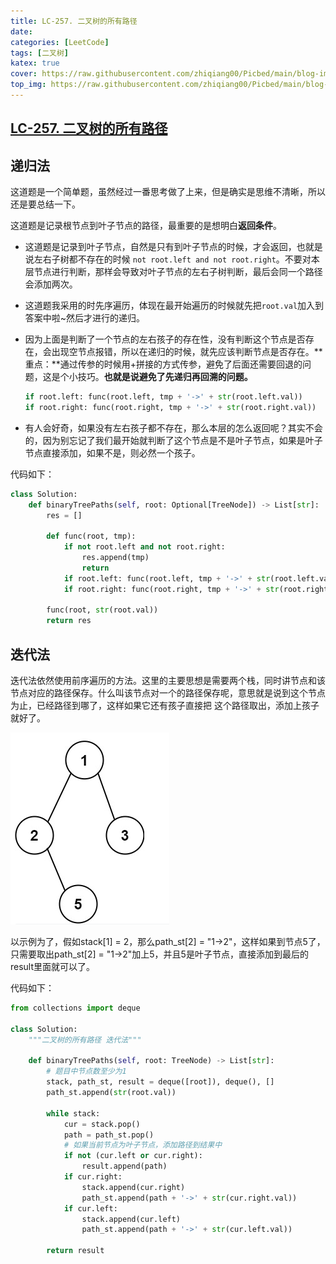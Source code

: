 ```yaml
---
title: LC-257. 二叉树的所有路径
date: 
categories: [LeetCode]
tags: [二叉树]
katex: true
cover: https://raw.githubusercontent.com/zhiqiang00/Picbed/main/blog-images/2022/03/21/dae18aaed7ba285365dfc66efc93c0b2-614c4ad81befc-a6dbfe.png
top_img: https://raw.githubusercontent.com/zhiqiang00/Picbed/main/blog-images/2022/03/20/9d2244833e878e2169062087c9ab0874-wallhaven-g72p87-af7e51.jpg
---
```


## [LC-257. 二叉树的所有路径](https://leetcode-cn.com/problems/binary-tree-paths/)

## 递归法

这道题是一个简单题，虽然经过一番思考做了上来，但是确实是思维不清晰，所以还是要总结一下。

这道题是记录根节点到叶子节点的路径，最重要的是想明白**返回条件**。

- 这道题是记录到叶子节点，自然是只有到叶子节点的时候，才会返回，也就是说左右子树都不存在的时候 `not root.left and not root.right`。不要对本层节点进行判断，那样会导致对叶子节点的左右子树判断，最后会同一个路径会添加两次。

- 这道题我采用的时先序遍历，体现在最开始遍历的时候就先把`root.val`加入到答案中啦~然后才进行的递归。

- 因为上面是判断了一个节点的左右孩子的存在性，没有判断这个节点是否存在，会出现空节点报错，所以在递归的时候，就先应该判断节点是否存在。**重点：**通过传参的时候用+拼接的方式传参，避免了后面还需要回退的问题，这是个小技巧。**也就是说避免了先递归再回溯的问题。**

  ``` python
  if root.left: func(root.left, tmp + '->' + str(root.left.val))
  if root.right: func(root.right, tmp + '->' + str(root.right.val))
  ```

- 有人会好奇，如果没有左右孩子都不存在，那么本层的怎么返回呢？其实不会的，因为别忘记了我们最开始就判断了这个节点是不是叶子节点，如果是叶子节点直接添加，如果不是，则必然一个孩子。

代码如下：

```python
class Solution:
    def binaryTreePaths(self, root: Optional[TreeNode]) -> List[str]:
        res = []
        
        def func(root, tmp):
            if not root.left and not root.right: 
                res.append(tmp)
                return
            if root.left: func(root.left, tmp + '->' + str(root.left.val))
            if root.right: func(root.right, tmp + '->' + str(root.right.val))

        func(root, str(root.val))
        return res
```

## 迭代法

迭代法依然使用前序遍历的方法。这里的主要思想是需要两个栈，同时讲节点和该节点对应的路径保存。什么叫该节点对一个的路径保存呢，意思就是说到这个节点为止，已经路径到哪了，这样如果它还有孩子直接把 这个路径取出，添加上孩子就好了。

![image-20220404153029677](https://raw.githubusercontent.com/zhiqiang00/Picbed/main/blog-images/2022/04/04/8fe694ddb9ebbb47ffd519dac4bb9270-image-20220404153029677-59ab66.png)

以示例为了，假如stack[1] = 2，那么path_st[2] = "1->2"，这样如果到节点5了，只需要取出path_st[2] = "1->2"加上5，并且5是叶子节点，直接添加到最后的result里面就可以了。

代码如下：

```python
from collections import deque

class Solution:
    """二叉树的所有路径 迭代法"""

    def binaryTreePaths(self, root: TreeNode) -> List[str]:
        # 题目中节点数至少为1
        stack, path_st, result = deque([root]), deque(), []
        path_st.append(str(root.val))

        while stack:
            cur = stack.pop()
            path = path_st.pop()
            # 如果当前节点为叶子节点，添加路径到结果中
            if not (cur.left or cur.right):
                result.append(path)
            if cur.right:
                stack.append(cur.right)
                path_st.append(path + '->' + str(cur.right.val))
            if cur.left:
                stack.append(cur.left)
                path_st.append(path + '->' + str(cur.left.val))

        return result
```

